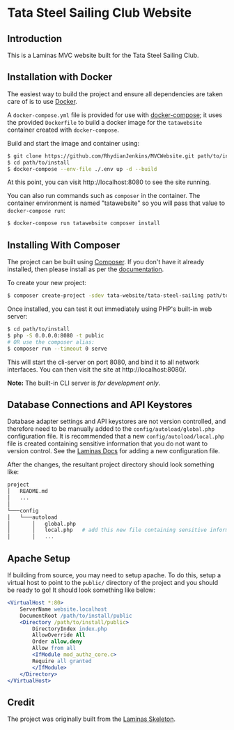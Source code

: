 # Tata Steel Sailing Club Website

## Introduction

This is a Laminas MVC website built for the Tata Steel Sailing Club.

## Installation with Docker

The easiest way to build the project and ensure all dependencies are taken care of is to use [Docker](https://www.docker.com/).

A `docker-compose.yml` file is provided for use with
[docker-compose](https://docs.docker.com/compose/); it
uses the provided `Dockerfile` to build a docker image 
for the `tatawebsite` container created with `docker-compose`.

Build and start the image and container using:

```bash
$ git clone https://github.com/RhydianJenkins/MVCWebsite.git path/to/install
$ cd path/to/install
$ docker-compose --env-file ./.env up -d --build
```

At this point, you can visit http://localhost:8080 to see the site running.

You can also run commands such as `composer` in the container.  The container 
environment is named "tatawebsite" so you will pass that value to 
`docker-compose run`:

```bash
$ docker-compose run tatawebsite composer install
```

## Installing With Composer

The project can be built using [Composer](https://getcomposer.org/). If you don't have it already installed, then please install as per the [documentation](https://getcomposer.org/doc/00-intro.md).

To create your new project:

```bash
$ composer create-project -sdev tata-website/tata-steel-sailing path/to/install
```

Once installed, you can test it out immediately using PHP's built-in web server:

```bash
$ cd path/to/install
$ php -S 0.0.0.0:8080 -t public
# OR use the composer alias:
$ composer run --timeout 0 serve
```

This will start the cli-server on port 8080, and bind it to all network
interfaces. You can then visit the site at http://localhost:8080/.

**Note:** The built-in CLI server is *for development only*.

## Database Connections and API Keystores

Database adapter settings and API keystores are not version controlled, and therefore need to be manually added to the `config/autoload/global.php` configuration file. It is recommended that a new `config/autoload/local.php` file is created containing sensitive information that you do not want to version control. See the [Laminas Docs](https://docs.laminas.dev/laminas-config/intro/) for adding a new configuration file.

After the changes, the resultant project directory should look something like:

```bash
project
│   README.md
│   ...
│
└───config
│   └───autoload
│       │   global.php
│       │   local.php   # add this new file containing sensitive information
│       │   ...
```

## Apache Setup

If building from source, you may need to setup apache. To do this, setup a virtual host to point to the `public/` directory of the project and you should be ready to go! It should look something like below:

```apache
<VirtualHost *:80>
    ServerName website.localhost
    DocumentRoot /path/to/install/public
    <Directory /path/to/install/public>
        DirectoryIndex index.php
        AllowOverride All
        Order allow,deny
        Allow from all
        <IfModule mod_authz_core.c>
        Require all granted
        </IfModule>
    </Directory>
</VirtualHost>
```

## Credit

The project was originally built from the [Laminas Skeleton](https://github.com/laminas/laminas-mvc-skeleton).
